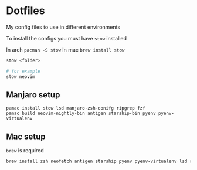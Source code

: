 Dotfiles
========

My config files to use in different environments

To install the configs you must have `stow` installed

In arch `pacman -S stow`
In mac `brew install stow`

```bash
stow <folder>

# for example
stow neovim
```

## Manjaro setup

```
pamac install stow lsd manjaro-zsh-conifg ripgrep fzf
pamac build neovim-nightly-bin antigen starship-bin pyenv pyenv-virtualenv
```

## Mac setup

`brew` is required

```bash
brew install zsh neofetch antigen starship pyenv pyenv-virtualenv lsd rg fzf
```

